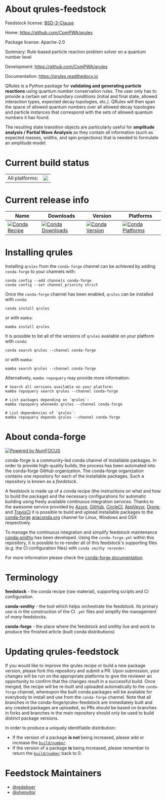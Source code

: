 About qrules-feedstock
======================

Feedstock license: [BSD-3-Clause](https://github.com/conda-forge/qrules-feedstock/blob/main/LICENSE.txt)

Home: https://github.com/ComPWA/qrules

Package license: Apache-2.0

Summary: Rule-based particle reaction problem solver on a quantum number level

Development: https://github.com/ComPWA/qrules

Documentation: https://qrules.readthedocs.io

QRules is a Python package for **validating and generating particle reactions**
using quantum number conservation rules. The user only has to provide a certain
set of boundary conditions (initial and final state, allowed interaction types,
expected decay topologies, etc.). QRules will then span the space of allowed
quantum numbers over all allowed decay topologies and particle instances that
correspond with the sets of allowed quantum numbers it has found.

The resulting state transition objects are particularly useful for **amplitude
analysis / Partial Wave Analysis** as they contain all information (such as
expected masses, widths, and spin projections) that is needed to formulate an
amplitude model.


Current build status
====================


<table><tr><td>All platforms:</td>
    <td>
      <a href="https://dev.azure.com/conda-forge/feedstock-builds/_build/latest?definitionId=14202&branchName=main">
        <img src="https://dev.azure.com/conda-forge/feedstock-builds/_apis/build/status/qrules-feedstock?branchName=main">
      </a>
    </td>
  </tr>
</table>

Current release info
====================

| Name | Downloads | Version | Platforms |
| --- | --- | --- | --- |
| [![Conda Recipe](https://img.shields.io/badge/recipe-qrules-green.svg)](https://anaconda.org/conda-forge/qrules) | [![Conda Downloads](https://img.shields.io/conda/dn/conda-forge/qrules.svg)](https://anaconda.org/conda-forge/qrules) | [![Conda Version](https://img.shields.io/conda/vn/conda-forge/qrules.svg)](https://anaconda.org/conda-forge/qrules) | [![Conda Platforms](https://img.shields.io/conda/pn/conda-forge/qrules.svg)](https://anaconda.org/conda-forge/qrules) |

Installing qrules
=================

Installing `qrules` from the `conda-forge` channel can be achieved by adding `conda-forge` to your channels with:

```
conda config --add channels conda-forge
conda config --set channel_priority strict
```

Once the `conda-forge` channel has been enabled, `qrules` can be installed with `conda`:

```
conda install qrules
```

or with `mamba`:

```
mamba install qrules
```

It is possible to list all of the versions of `qrules` available on your platform with `conda`:

```
conda search qrules --channel conda-forge
```

or with `mamba`:

```
mamba search qrules --channel conda-forge
```

Alternatively, `mamba repoquery` may provide more information:

```
# Search all versions available on your platform:
mamba repoquery search qrules --channel conda-forge

# List packages depending on `qrules`:
mamba repoquery whoneeds qrules --channel conda-forge

# List dependencies of `qrules`:
mamba repoquery depends qrules --channel conda-forge
```


About conda-forge
=================

[![Powered by
NumFOCUS](https://img.shields.io/badge/powered%20by-NumFOCUS-orange.svg?style=flat&colorA=E1523D&colorB=007D8A)](https://numfocus.org)

conda-forge is a community-led conda channel of installable packages.
In order to provide high-quality builds, the process has been automated into the
conda-forge GitHub organization. The conda-forge organization contains one repository
for each of the installable packages. Such a repository is known as a *feedstock*.

A feedstock is made up of a conda recipe (the instructions on what and how to build
the package) and the necessary configurations for automatic building using freely
available continuous integration services. Thanks to the awesome service provided by
[Azure](https://azure.microsoft.com/en-us/services/devops/), [GitHub](https://github.com/),
[CircleCI](https://circleci.com/), [AppVeyor](https://www.appveyor.com/),
[Drone](https://cloud.drone.io/welcome), and [TravisCI](https://travis-ci.com/)
it is possible to build and upload installable packages to the
[conda-forge](https://anaconda.org/conda-forge) [anaconda.org](https://anaconda.org/)
channel for Linux, Windows and OSX respectively.

To manage the continuous integration and simplify feedstock maintenance
[conda-smithy](https://github.com/conda-forge/conda-smithy) has been developed.
Using the ``conda-forge.yml`` within this repository, it is possible to re-render all of
this feedstock's supporting files (e.g. the CI configuration files) with ``conda smithy rerender``.

For more information please check the [conda-forge documentation](https://conda-forge.org/docs/).

Terminology
===========

**feedstock** - the conda recipe (raw material), supporting scripts and CI configuration.

**conda-smithy** - the tool which helps orchestrate the feedstock.
                   Its primary use is in the construction of the CI ``.yml`` files
                   and simplify the management of *many* feedstocks.

**conda-forge** - the place where the feedstock and smithy live and work to
                  produce the finished article (built conda distributions)


Updating qrules-feedstock
=========================

If you would like to improve the qrules recipe or build a new
package version, please fork this repository and submit a PR. Upon submission,
your changes will be run on the appropriate platforms to give the reviewer an
opportunity to confirm that the changes result in a successful build. Once
merged, the recipe will be re-built and uploaded automatically to the
`conda-forge` channel, whereupon the built conda packages will be available for
everybody to install and use from the `conda-forge` channel.
Note that all branches in the conda-forge/qrules-feedstock are
immediately built and any created packages are uploaded, so PRs should be based
on branches in forks and branches in the main repository should only be used to
build distinct package versions.

In order to produce a uniquely identifiable distribution:
 * If the version of a package **is not** being increased, please add or increase
   the [``build/number``](https://docs.conda.io/projects/conda-build/en/latest/resources/define-metadata.html#build-number-and-string).
 * If the version of a package **is** being increased, please remember to return
   the [``build/number``](https://docs.conda.io/projects/conda-build/en/latest/resources/define-metadata.html#build-number-and-string)
   back to 0.

Feedstock Maintainers
=====================

* [@redeboer](https://github.com/redeboer/)
* [@shenvitor](https://github.com/shenvitor/)

